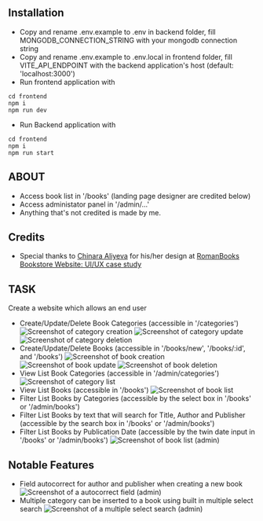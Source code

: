 ## Installation
 - Copy and rename .env.example to .env in backend folder, fill MONGODB_CONNECTION_STRING with your mongodb connection string
 - Copy and rename .env.example to .env.local in frontend folder, fill VITE_API_ENDPOINT with the backend application's host (default: 'localhost:3000')
 - Run frontend application with
 ```
 cd frontend
 npm i
 npm run dev
 ```
 - Run Backend application with
 ```
 cd frontend
 npm i
 npm run start
 ```

## ABOUT
 - Access book list in '/books' (landing page designer are credited below)
 - Access administator panel in '/admin/...' 
 - Anything that's not credited is made by me.

## Credits

 - Special thanks to [Chinara Aliyeva](https://www.behance.net/chinaraaliyeva) for his/her design at [RomanBooks Bookstore Website: UI/UX case study](https://www.behance.net/gallery/202013909/RomanBooks-Bookstore-Website-UIUX-case-study?tracking_source=search_projects|bookstore+website&l=3)

## TASK
Create a website which allows an end user

 - Create/Update/Delete Book Categories (accessible in '/categories')
![Screenshot of category creation](https://drive.usercontent.google.com/download?id=1Hjho6G1k2_e1t8YBB8uUUlG680nyXV26)
![Screenshot of category update](https://drive.usercontent.google.com/download?id=1G-96_1O_viS74NDMllNAbImlPCU7TGw9)
![Screenshot of category deletion](https://drive.usercontent.google.com/download?id=1nl_7vsc-ccaHXg1YCxeJJohV9TdmF3fr)
 - Create/Update/Delete Books (accessible in '/books/new', '/books/:id', and '/books')
![Screenshot of book creation](https://drive.usercontent.google.com/download?id=1jZtKbW5hdXEEhdCNBePoVVTYDWyTXQiM)
![Screenshot of book update](https://drive.usercontent.google.com/download?id=1zjRK30N8MggKoAz65Hv-rsL9sjMQvKnp)
![Screenshot of book deletion](https://drive.usercontent.google.com/download?id=13yxgTAzCSegmI4NKQMg4A1Eq0CVLLYZ-)
 - View List Book Categories (accessible in '/admin/categories')
![Screenshot of category list](https://drive.usercontent.google.com/download?id=1SH_aciMyUPKHXzIVzoyf2HrV9dIkgjmV)
 - View List Books (accessible in '/books')
![Screenshot of book list](https://drive.usercontent.google.com/download?id=1VE9zODP_pPyG6JOyPzfQCp5HSjHICLeY)
 - Filter List Books by Categories (accessible by the select box in '/books' or '/admin/books')
 - Filter List Books by text that will search for Title, Author and Publisher (accessible by the search box in '/books' or '/admin/books')
 - Filter List Books by Publication Date (accessible by the twin date input in '/books' or '/admin/books')
![Screenshot of book list (admin)](https://drive.usercontent.google.com/download?id=1jecep_mmFepOkOY7juU1Na5UdVnADXRK)

## Notable Features
 - Field autocorrect for author and publisher when creating a new book
![Screenshot of a autocorrect field (admin)](https://drive.usercontent.google.com/download?id=1Kzt40ggUqDQ6i7bYD8Gxckt4RMqhFAe9)
 - Multiple category can be inserted to a book using built in multiple select search
![Screenshot of a multiple select search (admin)](https://drive.usercontent.google.com/download?id=1EQGu-IVdNW-2CuvZm5u5P_WjWzSY5_67)